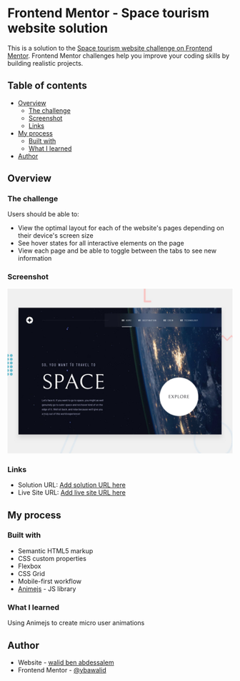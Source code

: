 # Frontend Mentor - Space tourism website solution

This is a solution to the [Space tourism website challenge on Frontend Mentor](https://www.frontendmentor.io/challenges/space-tourism-multipage-website-gRWj1URZ3). Frontend Mentor challenges help you improve your coding skills by building realistic projects. 

## Table of contents

- [Overview](#overview)
  - [The challenge](#the-challenge)
  - [Screenshot](#screenshot)
  - [Links](#links)
- [My process](#my-process)
  - [Built with](#built-with)
  - [What I learned](#what-i-learned)
- [Author](#author)

## Overview

### The challenge

Users should be able to:

- View the optimal layout for each of the website's pages depending on their device's screen size
- See hover states for all interactive elements on the page
- View each page and be able to toggle between the tabs to see new information

### Screenshot

![](./preview.jpg)

### Links

- Solution URL: [Add solution URL here](https://your-solution-url.com)
- Live Site URL: [Add live site URL here](https://space-tourism-seven-kappa.vercel.app)

## My process

### Built with

- Semantic HTML5 markup
- CSS custom properties
- Flexbox
- CSS Grid
- Mobile-first workflow
- [Animejs](https://animejs.com) - JS library

### What I learned

Using Animejs to create micro user animations

## Author

- Website - [walid ben abdessalem](https://bawalid.github.io/)
- Frontend Mentor - [@ybawalid](https://www.frontendmentor.io/profile/bawalid)
